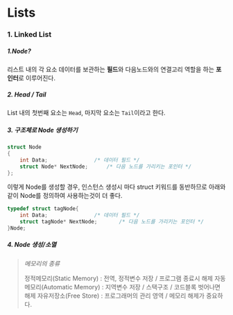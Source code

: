 # Lists
### 1. Linked List
##### 1.Node?
리스트 내의 각 요소
데이터를 보관하는 **필드**와 다음노드와의 연결고리 역할을 하는 **포인터**로 이루어진다.

##### 2. Head / Tail
List 내의 첫번째 요소는 `Head`, 마지막 요소는 `Tail`이라고 한다.

##### 3. 구조체로 Node 생성하기
```c
struct Node
{
    int Data;				/* 데이터 필드 */
    struct Node* NextNode;		/* 다음 노드를 가리키는 포인터 */
};
```
이렇게 Node를 생성할 경우, 인스턴스 생성시 마다 struct 키워드를 동반하므로 아래와 같이 Node를 정의하여 사용하는것이 더 좋다.

```c
typedef struct tagNode{
    int Data;				/* 데이터 필드 */
    struct tagNode* NextNode;		/* 다음 노드를 가리키는 포인터 */
}Node;
```

##### 4. Node 생성/소멸
> *메모리의 종류*
> 
> 정적메모리(Static Memory) : 전역, 정적변수 저장 / 프로그램 종료시 해제
> 자동메모리(Automatic Memory) : 지역변수 저장 / 스택구조 / 코드블록 벗어나면 해제
> 자유저장소(Free Store) : 프로그래머의 관리 영역 / 메모리 해제가 중요하다.
